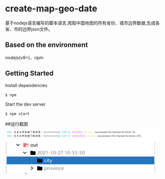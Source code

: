 # create-map-geo-date
基于nodejs语言编写的脚本语言,爬取中国地图的所有省份、城市边界数据,生成各省、市的边界json文件。

## Based on the environment
nodejs(v8+)、npm

## Getting Started

Install dependencies

```bash
$ npm
```

Start the dev server

```bash
$ npm start
```

##运行截图
![img.png](img.png)
![img_out.png](img_out.png)

